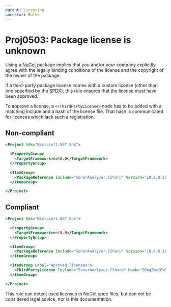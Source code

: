 ```yaml
---
parent: Licensing
ancestor: Rules
---
```


# Proj0503: Package license is unknown
Using a [NuGet](https://www.nuget.org) package implies that you
and/or your company explicitly agree with the legally binding conditions of the
license and the copyright of the owner of the package.

If a third-party package license comes with a custom license (other than one
specified by the [SPDX](https://spdx.dev)), this rule ensures that the license
must have been approved.

To approve a license, a `<<ThirdPartyLicense>` node has to be added with a
matching include and a hash of the license file. That hash is communicated for
licenses which lack such a registration.

## Non-compliant
``` xml
<Project Sdk="Microsoft.NET.Sdk">

  <PropertyGroup>
    <TargetFramework>net8.0</TargetFramework>
  </PropertyGroup>

  <ItemGroup>
    <PackageReference Include="SonarAnalyzer.CSharp" Version="10.6.0.109712" />
  </ItemGroup>

</Project>
```

## Compliant
``` xml
<Project Sdk="Microsoft.NET.Sdk">

  <PropertyGroup>
    <TargetFramework>net8.0</TargetFramework>
  </PropertyGroup>

  <ItemGroup>
    <PackageReference Include="SonarAnalyzer.CSharp" Version="10.6.0.109712" />
  </ItemGroup>

  <ItemGroup Label="Aproved licenses">
    <ThirdPartyLicense Include="SonarAnalyzer.CSharp" Hash="ZOAgZmx18wSWq5KpOpWd2bB9123" />
  </ItemGroup>

</Project>
```

This rule can detect used licenses in NuGet spec files, but can not be
considered legal advice, nor is this documentation.

